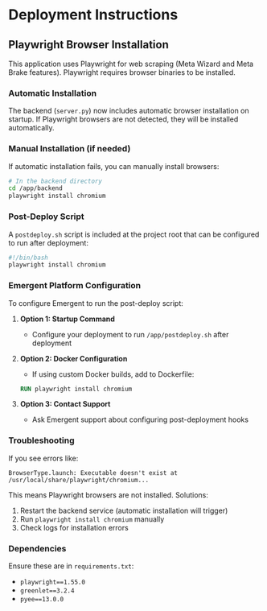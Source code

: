 # Deployment Instructions

## Playwright Browser Installation

This application uses Playwright for web scraping (Meta Wizard and Meta Brake features). Playwright requires browser binaries to be installed.

### Automatic Installation

The backend (`server.py`) now includes automatic browser installation on startup. If Playwright browsers are not detected, they will be installed automatically.

### Manual Installation (if needed)

If automatic installation fails, you can manually install browsers:

```bash
# In the backend directory
cd /app/backend
playwright install chromium
```

### Post-Deploy Script

A `postdeploy.sh` script is included at the project root that can be configured to run after deployment:

```bash
#!/bin/bash
playwright install chromium
```

### Emergent Platform Configuration

To configure Emergent to run the post-deploy script:

1. **Option 1: Startup Command**
   - Configure your deployment to run `/app/postdeploy.sh` after deployment

2. **Option 2: Docker Configuration**
   - If using custom Docker builds, add to Dockerfile:
   ```dockerfile
   RUN playwright install chromium
   ```

3. **Option 3: Contact Support**
   - Ask Emergent support about configuring post-deployment hooks

### Troubleshooting

If you see errors like:
```
BrowserType.launch: Executable doesn't exist at /usr/local/share/playwright/chromium...
```

This means Playwright browsers are not installed. Solutions:
1. Restart the backend service (automatic installation will trigger)
2. Run `playwright install chromium` manually
3. Check logs for installation errors

### Dependencies

Ensure these are in `requirements.txt`:
- `playwright==1.55.0`
- `greenlet==3.2.4`
- `pyee==13.0.0`
